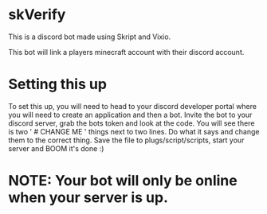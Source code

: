 # skVerify

This is a discord bot made using Skript and Vixio.

This bot will link a players minecraft account with their discord account.

# Setting this up

To set this up, you will need to head to your discord developer portal where you will need to create an application and then a bot. Invite the bot to your discord server, grab the bots token and look at the code. You will see there is two ' # CHANGE ME ' things next to two lines. Do what it says and change them to the correct thing. Save the file to plugs/script/scripts, start your server and BOOM it's done :)

# NOTE: Your bot will only be online when your server is up.
